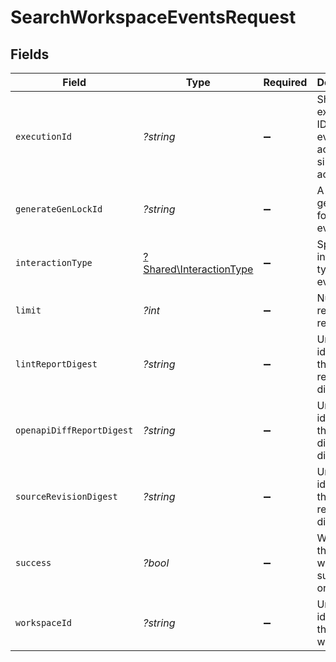 # SearchWorkspaceEventsRequest


## Fields

| Field                                                             | Type                                                              | Required                                                          | Description                                                       |
| ----------------------------------------------------------------- | ----------------------------------------------------------------- | ----------------------------------------------------------------- | ----------------------------------------------------------------- |
| `executionId`                                                     | *?string*                                                         | :heavy_minus_sign:                                                | Shared execution ID for cli events across a single action.        |
| `generateGenLockId`                                               | *?string*                                                         | :heavy_minus_sign:                                                | A specific gen lock ID for the events.                            |
| `interactionType`                                                 | [?Shared\InteractionType](../../Models/Shared/InteractionType.md) | :heavy_minus_sign:                                                | Specified interaction type for events.                            |
| `limit`                                                           | *?int*                                                            | :heavy_minus_sign:                                                | Number of results to return.                                      |
| `lintReportDigest`                                                | *?string*                                                         | :heavy_minus_sign:                                                | Unique identifier of the lint report digest.                      |
| `openapiDiffReportDigest`                                         | *?string*                                                         | :heavy_minus_sign:                                                | Unique identifier of the openapi diff report digest.              |
| `sourceRevisionDigest`                                            | *?string*                                                         | :heavy_minus_sign:                                                | Unique identifier of the source revision digest.                  |
| `success`                                                         | *?bool*                                                           | :heavy_minus_sign:                                                | Whether the event was successful or not.                          |
| `workspaceId`                                                     | *?string*                                                         | :heavy_minus_sign:                                                | Unique identifier of the workspace.                               |